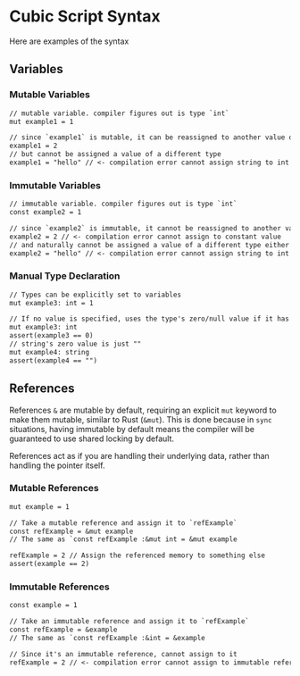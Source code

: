 # Cubic Script Syntax

Here are examples of the syntax

## Variables

### Mutable Variables

```txt
// mutable variable. compiler figures out is type `int`
mut example1 = 1

// since `example1` is mutable, it can be reassigned to another value of the same type. in this case, an int
example1 = 2
// but cannot be assigned a value of a different type
example1 = "hello" // <- compilation error cannot assign string to int
```

### Immutable Variables

```txt
// immutable variable. compiler figures out is type `int`
const example2 = 1

// since `example2` is immutable, it cannot be reassigned to another value of the same type (or any other type)
example2 = 2 // <- compilation error cannot assign to constant value
// and naturally cannot be assigned a value of a different type either
example2 = "hello" // <- compilation error cannot assign string to int
```

### Manual Type Declaration

```txt
// Types can be explicitly set to variables
mut example3: int = 1

// If no value is specified, uses the type's zero/null value if it has one
mut example3: int
assert(example3 == 0)
// string's zero value is just ""
mut example4: string
assert(example4 == "")
```

## References

References `&` are mutable by default, requiring an explicit `mut` keyword to make them mutable, similar to Rust (`&mut`). This is done because in `sync` situations, having immutable by default means the compiler will be guaranteed to use shared locking by default.

References act as if you are handling their underlying data, rather than handling the pointer itself.

### Mutable References

```txt
mut example = 1

// Take a mutable reference and assign it to `refExample`
const refExample = &mut example
// The same as `const refExample :&mut int = &mut example

refExample = 2 // Assign the referenced memory to something else
assert(example == 2)
```

### Immutable References

```txt
const example = 1

// Take an immutable reference and assign it to `refExample`
const refExample = &example
// The same as `const refExample :&int = &example

// Since it's an immutable reference, cannot assign to it
refExample = 2 // <- compilation error cannot assign to immutable reference
```
